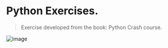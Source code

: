 # Python Exercises.
>Exercise developed from the book: Python Crash course.


![image](https://user-images.githubusercontent.com/65089744/198843093-ab191b55-485b-4f1d-8c05-11e3604008d5.png)

